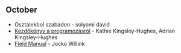 
October
------
  * Osztalekbol szabadon - solyomi david
  * [Kezdőkönyv a programozásról](https://www.libri.hu/konyv/kathie_kingsley-hughes.kezdokonyv-a-programozasrol.html) - Kathie Kingsley-Hughes, Adrian Kingsley-Hughes
  * [Field Manual](https://www.amazon.com/Discipline-Equals-Freedom-Field-Manual/dp/1250156947) - Jocko Willink
